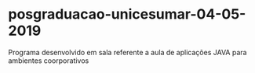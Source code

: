 # posgraduacao-unicesumar-04-05-2019
Programa desenvolvido em sala referente a aula de aplicações JAVA para ambientes coorporativos
